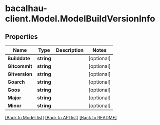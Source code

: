 # bacalhau-client.Model.ModelBuildVersionInfo
## Properties

Name | Type | Description | Notes
------------ | ------------- | ------------- | -------------
**Builddate** | **string** |  | [optional] 
**Gitcommit** | **string** |  | [optional] 
**Gitversion** | **string** |  | [optional] 
**Goarch** | **string** |  | [optional] 
**Goos** | **string** |  | [optional] 
**Major** | **string** |  | [optional] 
**Minor** | **string** |  | [optional] 

[[Back to Model list]](../README.md#documentation-for-models) [[Back to API list]](../README.md#documentation-for-api-endpoints) [[Back to README]](../README.md)

